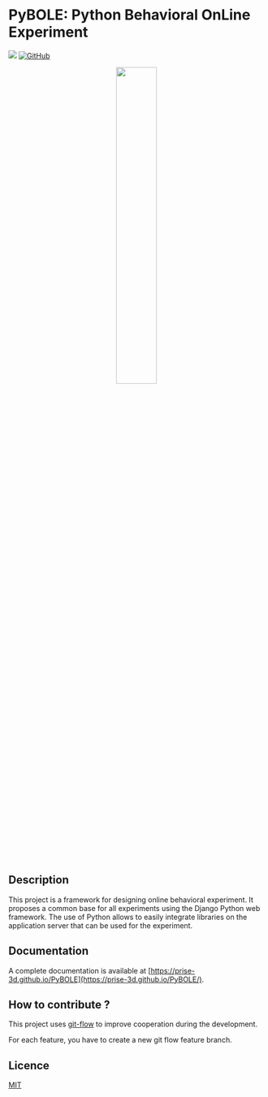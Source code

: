 # PyBOLE: Python Behavioral OnLine Experiment

[![](https://img.shields.io/github/workflow/status/prise-3d/PyBOLE/Documentation)](https://github.com/prise-3d/PyBOLE/actions/workflows/python-resources.yml)
[![GitHub](https://img.shields.io/github/license/prise-3d/PyBOLE?style=flat)](https://github.com/prise-3d/PyBOLE/blob/master/LICENCE)


<p align="center">
    <img src="https://github.com/prise-3d/PyBOLE/blob/master/docs/source/_static/behavioral_logo.svg" alt="" width="40%">
</p>

## Description

This project is a framework for designing online behavioral experiment. It proposes a common base for all experiments using the Django Python web framework. The use of Python allows to easily integrate libraries on the application server that can be used for the experiment.

## Documentation

A complete documentation is available at [https://prise-3d.github.io/PyBOLE](https://prise-3d.github.io/PyBOLE/).

## How to contribute ?

This project uses [git-flow](https://danielkummer.github.io/git-flow-cheatsheet/) to improve cooperation during the development.

For each feature, you have to create a new git flow feature branch.

## Licence

[MIT](LICENSE)
